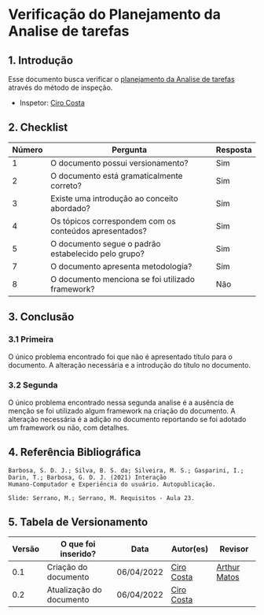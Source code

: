 # Verificação do Planejamento da Analise de tarefas

## 1. Introdução
Esse documento busca verificar o [planejamento da Analise de tarefas](../design-avaliacao-desenvolvimento/nivel-1/analise-de-tarefas.md) através do método de inspeção. 
- Inspetor: [Ciro Costa](https://github.com/ciro-c)


## 2. Checklist

Número | Pergunta | Resposta
---    |   ---    |    ---
1| O documento possui versionamento?| Sim
2| O documento está gramaticalmente correto?| Sim
3| Existe uma introdução ao conceito abordado?| Sim
4| Os tópicos correspondem com os conteúdos apresentados?| Sim
5| O documento segue o padrão estabelecido pelo grupo?| Sim
7| O documento apresenta metodologia?| Sim
8| O documento menciona se foi utilizado framework?| Não
## 3. Conclusão

### 3.1 Primeira
O único problema encontrado foi que não é apresentado título para o documento. A alteração necessária e a introdução do título no documento.

### 3.2 Segunda
O único problema encontrado nessa segunda analise é a ausência de menção se foi utilizado algum framework na criação do documento. A alteração necessária é a adição no documento reportando se foi adotado um framework ou não, com detalhes.

## 4. Referência Bibliográfica
    Barbosa, S. D. J.; Silva, B. S. da; Silveira, M. S.; Gasparini, I.; Darin, T.; Barbosa, G. D. J. (2021) Interação
    Humano-Computador e Experiência do usuário. Autopublicação.

    Slide: Serrano, M.; Serrano, M. Requisitos - Aula 23.

## 5. Tabela de Versionamento
Versão |  O que foi inserido? | Data | Autor(es)| Revisor |
---- |----- | ---- | ---- | ---- |
0.1| Criação do documento | 06/04/2022| [Ciro Costa](https://github.com/ciro-c) | [Arthur Matos](https://github.com/Arthur-Gaudium) |
0.2| Atualização do documento | 06/04/2022| [Ciro Costa](https://github.com/ciro-c) | |